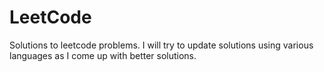 # LeetCode
Solutions to leetcode problems. I will try to update solutions using various languages as I come up with better solutions.
